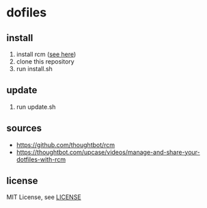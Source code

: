 # dofiles

## install

1. install rcm ([see here](https://github.com/thoughtbot/rcm#installation))
2. clone this repository
3. run install.sh

## update

1. run update.sh

## sources

* https://github.com/thoughtbot/rcm
* https://thoughtbot.com/upcase/videos/manage-and-share-your-dotfiles-with-rcm

## license

MIT License, see [LICENSE](https://github.com/JulianGroshaupt/.dotfiles/blob/main/LICENSE)
